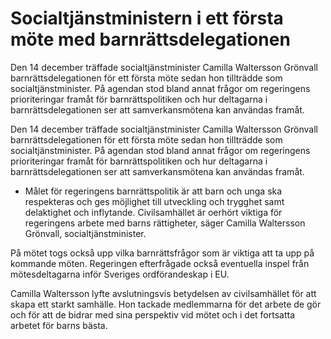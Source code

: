 # Socialtjänstministern i ett första möte med barnrättsdelegationen

Den 14 december träffade socialtjänstminister Camilla Waltersson Grönvall barnrättsdelegationen för ett första möte sedan hon tillträdde som socialtjänstminister. På agendan stod bland annat frågor om regeringens prioriteringar framåt för barnrättspolitiken och hur deltagarna i barnrättsdelegationen ser att samverkansmötena kan användas framåt.

Den 14 december träffade socialtjänstminister Camilla Waltersson Grönvall barnrättsdelegationen för ett första möte sedan hon tillträdde som socialtjänstminister. På agendan stod bland annat frågor om regeringens prioriteringar framåt för barnrättspolitiken och hur deltagarna i barnrättsdelegationen ser att samverkansmötena kan användas framåt.

- Målet för regeringens barnrättspolitik är att barn och unga ska respekteras och ges möjlighet till utveckling och trygghet samt delaktighet och inflytande. Civilsamhället är oerhört viktiga för regeringens arbete med barns rättigheter, säger Camilla Waltersson Grönvall, socialtjänstminister.

På mötet togs också upp vilka barnrättsfrågor som är viktiga att ta upp på kommande möten. Regeringen efterfrågade också eventuella inspel från mötesdeltagarna inför Sveriges ordförandeskap i EU.

Camilla Waltersson lyfte avslutningsvis betydelsen av civilsamhället för att skapa ett starkt samhälle. Hon tackade medlemmarna för det arbete de gör och för att de bidrar med sina perspektiv vid mötet och i det fortsatta arbetet för barns bästa.
